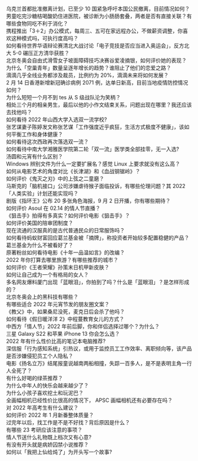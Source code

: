 乌克兰首都批准撤离计划，已至少 10 国紧急呼吁本国公民撤离，目前情况如何？  
男童吃完沙糖桔喝酸奶住进医院，被诊断为小肠肠套叠，两者是否有直接关联？有哪些食物同吃不利于消化？  
携程推出「3＋2」办公模式，每周三、五可在家远程办公，不做薪资调整，你喜欢这种模式吗，可执行度高吗？  
如何看待世界华语辩论赛清北大战讨论「电子竞技是否应当进入奥运会」，反方北大 5-0 碾压正方清华获胜？  
北京冬奥会自由式滑雪女子坡面障碍技巧决赛谷爱凌摘银，如何评价她的表现？  
为什么「空巢青年」数量呈逐年增长的趋势？谁阻止了他们的恋爱之路？  
滴滴几乎全线业务都涉及裁员，比例约为 20%，滴滴未来将如何发展？  
2 月 14 日香港新增新冠确诊病例 2071 例，达单日新高，目前当地疫情防控情况如何？  
为什么短短一个月不到 tes 从 S 级战队沦为笑柄？  
相处三个月的相亲男生，最后以他的小作文结束关系，问题出现在哪里？我还应该去找他吗？  
如何看待 2022 年山西大学入选双一流学校?  
张艺谋妻子陈婷发文称张艺谋「工作强度近乎疯狂，生活方式极度不健康」，该如何平衡工作和身体健康？  
如何看待这次西政再次落选双一流？  
如何看待中南大学湘雅医学院第二轮「双一流」医学类全部挂零，无一入选?  
汤圆和元宵有什么区别？  
Windows 辨别文件为什么一定要扩展名？感觉 Linux 上要求就没有这么高？  
如何从电影艺术的角度对比《长津湖》和《血战钢锯岭》？  
如何评价《鬼灭之刃》中的上弦之二童磨？  
马斯克的「脑机接口」公司涉嫌虐待猴子面临投诉，有哪些伦理问题？其 2022「人类实验」计划还能实现吗？  
剧版《指环王》公布 20 多张角色海报，9 月 2 日开播，你有哪些期待？  
如何评价 Asoul 在 02.14 的情人节直播？  
《狙击手》拍得有多真实？如何评价电影《狙击手》？  
如何评价美国的陪审团制度？  
现在流通的汉服真的是古代普通民众的日常服饰吗？  
如何看待蚂蚁财富回应葛兰基金被「摘牌」，称投资者开始较多配置稳健的产品？葛兰基金为什么不被看好了？  
原著粉丝如何看待电影《十年一品温如言》的改编？  
2022 年你打算去哪里旅游？有哪些推荐的城市？  
如何评价《王者荣耀》孙策末日机甲新皮肤？  
如何让自己成为一个有格局的女人？  
多名网友爆料厦门出现「蓝眼泪」，你拍到了吗？什么是「蓝眼泪」？是怎样形成的？  
北京冬奥会上的黑科技有哪些？  
有哪些适合 2022 年元宵节发的朋友圈文案？  
《教父》中，如果桑尼没死，麦克日后会杀了他吗？  
如何看待《假日暖洋洋 2》中程蔓教育女儿的方式？  
中西方「情人节」2022 年前后脚，你和伴侣选择过哪个？为什么？  
三星 Galaxy S22 和苹果 iPhone 13 你会怎么选？  
2022 年有什么性价比高的笔记本电脑推荐?  
深信服「行为感知系统」引热议，或用于监控员工工作效率、离职倾向等，该产品是否涉嫌侵犯员工个人隐私？  
电影《扬名立万》结尾报童说越南两船相撞，失踪一百多人，是不是表明主角一行人全死了？  
有什么好喝的绿茶推荐？  
为什么中年人的快乐会越来越少了？  
为什么小孩子喜欢挖土和玩泥巴？  
全画幅相机已经性价比很高的情况下， APSC 画幅相机还有必要存在吗？  
对 2022 年高考生有什么建议？  
如何评价 2022 年 1 月新番整体质量？  
过完年以后，找工作是不是不好找？背后原因是什么？  
有哪些 23 考研应该注意的事项？  
情人节送什么礼物既上档次又有心意?  
有没有开头就是病娇囚禁小说推荐？  
如何以「我把上仙给炖了」为开头写一个故事?  
